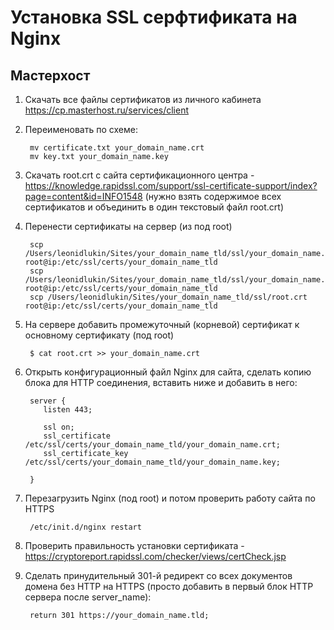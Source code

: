 # Установка SSL серфтификата на Nginx

## Мастерхост

1. Скачать все файлы сертификатов из личного кабинета https://cp.masterhost.ru/services/client

1. Переименовать по схеме:

        mv certificate.txt your_domain_name.crt
        mv key.txt your_domain_name.key

1. Скачать root.crt с сайта сертификационного центра - https://knowledge.rapidssl.com/support/ssl-certificate-support/index?page=content&id=INFO1548 (нужно взять содержимое всех сертификатов и объединить в один текстовый файл root.crt)

1. Перенести сертификаты на сервер (из под root)

        scp /Users/leonidlukin/Sites/your_domain_name_tld/ssl/your_domain_name.crt root@ip:/etc/ssl/certs/your_domain_name_tld
        scp /Users/leonidlukin/Sites/your_domain_name_tld/ssl/your_domain_name.key root@ip:/etc/ssl/certs/your_domain_name_tld
        scp /Users/leonidlukin/Sites/your_domain_name_tld/ssl/root.crt root@ip:/etc/ssl/certs/your_domain_name_tld

1. На сервере добавить промежуточный (корневой) сертификат к основному сертификату (под root)

        $ cat root.crt >> your_domain_name.crt
  
1. Открыть конфигурационный файл Nginx для сайта, сделать копию блока для HTTP соединения, вставить ниже и добавить в него:

        server { 
           listen 443; 

           ssl on;
           ssl_certificate /etc/ssl/certs/your_domain_name_tld/your_domain_name.crt;
           ssl_certificate_key /etc/ssl/certs/your_domain_name_tld/your_domain_name.key; 
 
        }
    
1. Перезагрузить Nginx (под root) и потом проверить работу сайта по HTTPS

        /etc/init.d/nginx restart
    
1. Проверить правильность установки сертификата - https://cryptoreport.rapidssl.com/checker/views/certCheck.jsp

1. Сделать принудительный 301-й редирект со всех документов домена без HTTP на HTTPS (просто добавить в первый блок HTTP сервера после server_name):

        return 301 https://your_domain_name.tld;


